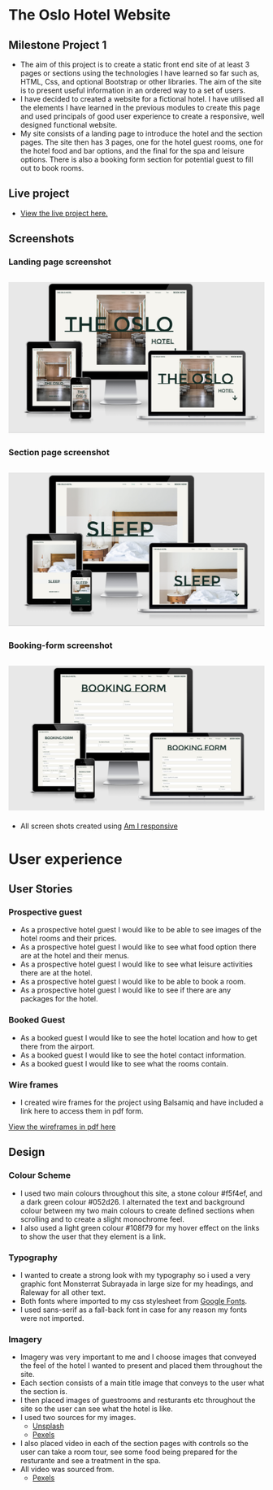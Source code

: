 # The Oslo Hotel Website
## Milestone Project 1

- The aim of this project is to create a static front end site of at least 3 pages or sections using the technologies I have learned so far such as, HTML, Css, and optional Bootstrap or other libraries. The aim of the site is to present useful information in an ordered way to a set of users.
- I have decided to created a website for a fictional hotel. I have utilised all the elements I have learned in the previous modules to create this page and used principals of good user experience to create a responsive, well designed functional website.
- My site consists of a landing page to introduce the hotel and the section pages. The site then has 3 pages, one for the hotel guest rooms, one for the hotel food and bar options, and the final for the spa and leisure options. There is also a booking form section for potential guest to fill out to book rooms.


## Live project

- [View the live project here.](https://brianwhelandublin.github.io/milestone-project-1/)

## Screenshots


### Landing page screenshot

<h2 align="center"><img src="assets/images/screenshots/landing-page-screenshot.png"></h2>

### Section page screenshot

<h2 align="center"><img src="assets/images/screenshots/section-page-screenshot.png"></h2>

### Booking-form screenshot

<h2 align="center"><img src="assets/images/screenshots/booking-form-screenshot.png"></h2>


- All screen shots created using [Am I responsive](http://ami.responsivedesign.is/)


# User experience

## User Stories

### Prospective guest

 - As a prospective hotel guest I would like to be able to see images of the hotel rooms and their prices.
 - As a prospective hotel guest I would like to see what food option there are at the hotel and their menus.
 - As a prospective hotel guest I would like to see what leisure activities there are at the hotel.
 - As a prospective hotel guest I would like to be able to book a room.
 - As a prospective hotel guest I would like to see if there are any packages for the hotel.

### Booked Guest

- As a booked guest I would like to see the hotel location and how to get there from the airport.
- As a booked guest I would like to see the hotel contact information.
- As a booked guest I would like to see what the rooms contain.

### Wire frames

- I created wire frames for the project using Balsamiq and have included a link here to access them in pdf form.

[View the wireframes in pdf here](wireframes/milestone-project-1-wireframes.pdf)

## Design 

### Colour Scheme 

- I used two main colours throughout this site, a stone colour #f5f4ef, and a dark green colour #052d26. I alternated the text and background colour between my two main colours to create defined sections when scrolling and to create a slight monochrome feel.
- I also used a light green colour #108f79 for my hover effect on the links to show the user that they element is a link.

### Typography 

- I wanted to create a strong look with my typography so i used a very graphic font Monsterrat Subrayada in large size for my headings, and Raleway for all other text.
- Both fonts where imported to my css stylesheet from [Google Fonts](https://fonts.google.com/).
- I used sans-serif as a fall-back font in case for any reason my fonts were not imported.

### Imagery 

- Imagery was very important to me and I choose images that conveyed the feel of the hotel I wanted to present and placed them throughout the site.
- Each section consists of a main title image that conveys to the user what the section is. 
- I then placed images of guestrooms and resturants etc throughout the site so the user can see what the hotel is like.
- I used two sources for my images.
  - [Unsplash](https://unsplash.com/)
  - [Pexels](https://www.pexels.com/)
- I also placed video in each of the section pages with controls so the user can take a room tour, see some food being prepared for the resturante and see a treatment in the spa.
- All video was sourced from.
  - [Pexels](https://www.pexels.com/)
